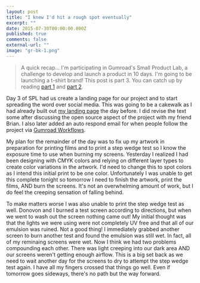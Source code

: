 ```yaml
---
layout: post
title: "I knew I'd hit a rough spot eventually"
excerpt: ""
date: 2015-07-30T00:00:00.000Z
published: true
comments: false
external-url: ""
image: "gr-bk-1.png"
---
```

> A quick recap&hellip; I&#39;m participating in Gumroad&#39;s Small Product Lab, a challenge to develop and launch a product in 10 days. I&#39;m going to be launching a t-shirt brand! This post is part 3. You can catch up by reading [part 1](/2015/07/28/one-small-step.html) and [part 2](/2015/07/29/spl-day-2--planning.html).

Day 3 of SPL had us create a landing page for our project and to start spreading the word over social media. This was going to be a cakewalk as I had already built out [my landing page](https://gumroad.com/gpxl/follow) the day before. I did revise the text some after discussing the open source aspect of the project with my friend Brian. I also later added an auto respond email for when people follow the project via [Gumroad Workflows](https://help.gumroad.com/customer/portal/articles/1814089-creating-workflows-to-send-automated-updates).

My plan for the remainder of the day was to fix up my artwork in preparation for printing films and to print a step wedge test so I know the exposure time to use when burning my screens. Yesterday I realized I had been designing with CMYK colors and relying on different layer types to create color variations in the artwork. I&#39;d need to change this to spot colors as I intend this initial print to be one color. Unfortunately I was unable to get this complete tonight so tomorrow I need to finish the artwork, print the films, AND burn the screens. It&#39;s not an overwhelming amount of work, but I do feel the creeping sensation of falling behind.

To make matters worse I was also unable to print the step wedge test as well. Donovon and I burned a test screen according to directions, but when we went to wash out the screen nothing came out! My initial thought was that the lights we were using were not completely UV free and that all of our emulsion was ruined. Not a good thing! I immediately grabbed another screen to burn another test and found the emulsion was still wet. In fact, all of my reminaing screens were wet. Now I think we had two problems compounding each other. There was light creeping into our dark area AND our screens weren&#39;t getting enough airflow. This is a big set back as we need to wait another day for the screens to dry to attempt the step wedge test again. I have all my fingers crossed that things go well. Even if tomorrow goes sideways, there&#39;s no path but the way forward.